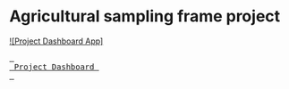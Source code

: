 # Agricultural sampling frame project



[![Project Dashboard App]](https://sampling-project.streamlit.app)


[<kbd> <br> Project Dashboard <br> </kbd>](https://sampling-project.streamlit.app)

